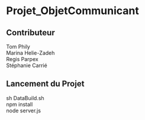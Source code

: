 # Projet_ObjetCommunicant

## Contributeur

Tom Phily  
Marina Helie-Zadeh  
Regis Parpex  
Stéphanie Carrié  

## Lancement du Projet

sh DataBuild.sh  
npm install  
node server.js  